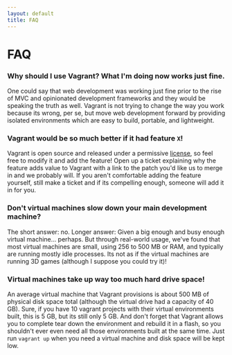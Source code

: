 ```yaml
---
layout: default
title: FAQ
---
```


<h1 class="top">FAQ</h1>

### Why should I use Vagrant? What I'm doing now works just fine.

One could say that web development was working just fine prior to
the rise of MVC and opinionated development frameworks and they would
be speaking the truth as well. Vagrant is not trying to change the way
you work because its wrong, per se, but move web development forward
by providing isolated environments which are easy to build, portable,
and lightweight.

### Vagrant would be so much better if it had feature `X`!

Vagrant is open source and released under a permissive [license](/license.html),
so feel free to modify it and add the feature! Open up a ticket
explaining why the feature adds value to Vagrant with a link to the
patch you'd like us to merge in and we probably will. If you aren't comfortable
adding the feature yourself, still make a ticket and if its compelling
enough, someone will add it in for you.

### Don't virtual machines slow down your main development machine?

The short answer: no. Longer answer: Given a big enough and busy enough virtual machine... perhaps. But through real-world
usage, we've found that most virtual machines are small, using 256 to 500 MB or RAM,
and typically are running mostly idle processes. Its not as if the virtual machines
are running 3D games (although I suppose you could try it)!

### Virtual machines take up way too much hard drive space!

An average virtual machine that Vagrant provisions is about 500 MB of physical
disk space total (although the virtual drive had a capacity
of 40 GB). Sure, if you have 10 vagrant projects with their virtual environments built,
this is 5 GB, but its still only 5 GB. And don't forget that Vagrant allows you to complete
tear down the environment and rebuild it in a flash, so you shouldn't ever even need all
those environments built at the same time. Just run `vagrant up` when you need a virtual
machine and disk space will be kept low.